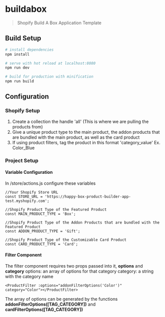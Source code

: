 # buildabox

> Shopify Build A Box Application Template

## Build Setup

``` bash
# install dependencies
npm install

# serve with hot reload at localhost:8080
npm run dev

# build for production with minification
npm run build
```

## Configuration
### Shopify Setup

 1. Create a collection the handle 'all' (This is where we are pulling the products from)
 2. Give a unique product type to the main product, the addon products that are bundled with the main product, as well as the card product
 3. If using product filters, tag the product in this format 'category_value' Ex. Color_Blue

### Project Setup
#### Variable Configuration
In /store/actions.js configure these variables
```
//Your Shopify Store URL
const STORE_URL = 'https://happy-box-product-builder-app-test.myshopify.com';

//Shopify Product Type of the Featured Product
const MAIN_PRODUCT_TYPE = 'Box';

//Shopify Product Type of the Addon Products that are bundled with the Featured Product
const ADDON_PRODUCT_TYPE = 'Gift'; 

//Shopify Product Type of the Customizable Card Product
const CARD_PRODUCT_TYPE = 'Card';
```
#### Filter Component
The filter component requires two props passed into it, **options** and **category**
options: an array of options for that category
category: a string with the category name
```
<ProductFilter :options="addonFilterOptions('Color')" category="Color"></ProductFilter>
```
The array of options can be generated by the functions **addonFilterOptions([TAG_CATEGORY])** and **cardFilterOptions([TAG_CATEGORY])**
